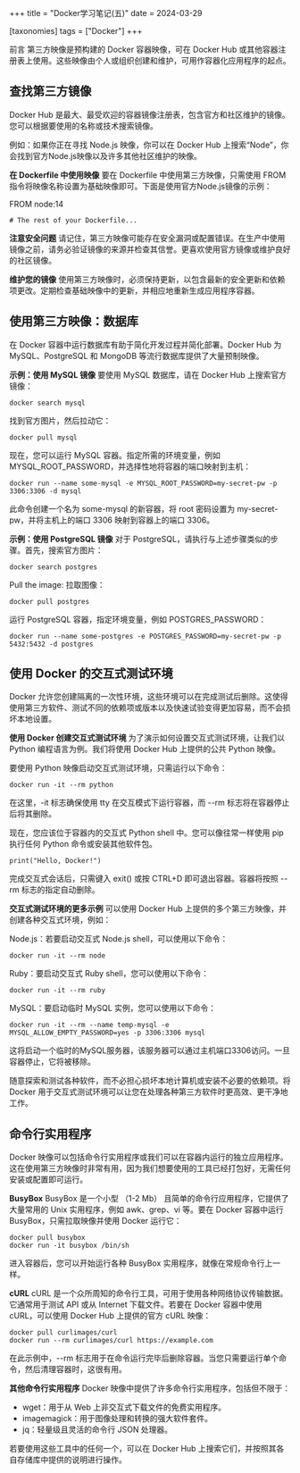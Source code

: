+++
title = "Docker学习笔记(五)"
date = 2024-03-29

[taxonomies]
tags = ["Docker"]
+++

前言 第三方映像是预构建的 Docker 容器映像，可在 Docker Hub 或其他容器注册表上使用。这些映像由个人或组织创建和维护，可用作容器化应用程序的起点。


<!-- more -->

## **查找第三方镜像**
Docker Hub 是最大、最受欢迎的容器镜像注册表，包含官方和社区维护的镜像。您可以根据要使用的名称或技术搜索镜像。

例如：如果你正在寻找 Node.js 映像，你可以在 Docker Hub 上搜索“Node”，你会找到官方Node.js映像以及许多其他社区维护的映像。

**在 Dockerfile 中使用映像**
要在 Dockerfile 中使用第三方映像，只需使用 FROM 指令将映像名称设置为基础映像即可。下面是使用官方Node.js镜像的示例：

FROM node:14
```
# The rest of your Dockerfile...
```
**注意安全问题**
请记住，第三方映像可能存在安全漏洞或配置错误。在生产中使用镜像之前，请务必验证镜像的来源并检查其信誉。更喜欢使用官方镜像或维护良好的社区镜像。

**维护您的镜像**
使用第三方映像时，必须保持更新，以包含最新的安全更新和依赖项更改。定期检查基础映像中的更新，并相应地重新生成应用程序容器。

## **使用第三方映像：数据库**
在 Docker 容器中运行数据库有助于简化开发过程并简化部署。Docker Hub 为 MySQL、PostgreSQL 和 MongoDB 等流行数据库提供了大量预制映像。

**示例：使用 MySQL 镜像**
要使用 MySQL 数据库，请在 Docker Hub 上搜索官方镜像：
```
docker search mysql
```
找到官方图片，然后拉动它：
```
docker pull mysql
```
现在，您可以运行 MySQL 容器。指定所需的环境变量，例如 MYSQL_ROOT_PASSWORD，并选择性地将容器的端口映射到主机：
```
docker run --name some-mysql -e MYSQL_ROOT_PASSWORD=my-secret-pw -p 3306:3306 -d mysql
```
此命令创建一个名为 some-mysql 的新容器，将 root 密码设置为 my-secret-pw，并将主机上的端口 3306 映射到容器上的端口 3306。

**示例：使用 PostgreSQL 镜像**
对于 PostgreSQL，请执行与上述步骤类似的步骤。首先，搜索官方图片：
```
docker search postgres
```
Pull the image: 拉取图像：
```
docker pull postgres
```
运行 PostgreSQL 容器，指定环境变量，例如 POSTGRES_PASSWORD：
```
docker run --name some-postgres -e POSTGRES_PASSWORD=my-secret-pw -p 5432:5432 -d postgres
```


## **使用 Docker 的交互式测试环境**
Docker 允许您创建隔离的一次性环境，这些环境可以在完成测试后删除。这使得使用第三方软件、测试不同的依赖项或版本以及快速试验变得更加容易，而不会损坏本地设置。

**使用 Docker 创建交互式测试环境**
为了演示如何设置交互式测试环境，让我们以 Python 编程语言为例。我们将使用 Docker Hub 上提供的公共 Python 映像。

要使用 Python 映像启动交互式测试环境，只需运行以下命令：
```
docker run -it --rm python
```
在这里，-it 标志确保使用 tty 在交互模式下运行容器，而 --rm 标志将在容器停止后将其删除。

现在，您应该位于容器内的交互式 Python shell 中。您可以像往常一样使用 pip 执行任何 Python 命令或安装其他软件包。
```
print("Hello, Docker!")
```
完成交互式会话后，只需键入 exit() 或按 CTRL+D 即可退出容器。容器将按照 --rm 标志的指定自动删除。

**交互式测试环境的更多示例**
可以使用 Docker Hub 上提供的多个第三方映像，并创建各种交互式环境，例如：

Node.js：若要启动交互式 Node.js shell，可以使用以下命令：
```
docker run -it --rm node
```
Ruby：要启动交互式 Ruby shell，您可以使用以下命令：
```
docker run -it --rm ruby
```
MySQL：要启动临时 MySQL 实例，您可以使用以下命令：
```
docker run -it --rm --name temp-mysql -e MYSQL_ALLOW_EMPTY_PASSWORD=yes -p 3306:3306 mysql
```
这将启动一个临时的MySQL服务器，该服务器可以通过主机端口3306访问。一旦容器停止，它将被移除。

随意探索和测试各种软件，而不必担心损坏本地计算机或安装不必要的依赖项。将 Docker 用于交互式测试环境可以让您在处理各种第三方软件时更高效、更干净地工作。



## **命令行实用程序**
Docker 映像可以包括命令行实用程序或我们可以在容器内运行的独立应用程序。这在使用第三方映像时非常有用，因为我们想要使用的工具已经打包好，无需任何安装或配置即可运行。

**BusyBox**
BusyBox 是一个小型 （1-2 Mb） 且简单的命令行应用程序，它提供了大量常用的 Unix 实用程序，例如 awk、grep、vi 等。要在 Docker 容器中运行 BusyBox，只需拉取映像并使用 Docker 运行它：
```
docker pull busybox
docker run -it busybox /bin/sh
```
进入容器后，您可以开始运行各种 BusyBox 实用程序，就像在常规命令行上一样。

**cURL**
cURL 是一个众所周知的命令行工具，可用于使用各种网络协议传输数据。它通常用于测试 API 或从 Internet 下载文件。若要在 Docker 容器中使用 cURL，可以使用 Docker Hub 上提供的官方 cURL 映像：
```
docker pull curlimages/curl
docker run --rm curlimages/curl https://example.com
```
在此示例中，--rm 标志用于在命令运行完毕后删除容器。当您只需要运行单个命令，然后清理容器时，这很有用。

**其他命令行实用程序**
Docker 映像中提供了许多命令行实用程序，包括但不限于：

- wget：用于从 Web 上非交互式下载文件的免费实用程序。
- imagemagick：用于图像处理和转换的强大软件套件。
- jq：轻量级且灵活的命令行 JSON 处理器。

若要使用这些工具中的任何一个，可以在 Docker Hub 上搜索它们，并按照其各自存储库中提供的说明进行操作。


